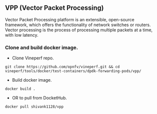 ## VPP (Vector Packet Processing)
Vector Packet Processing platform is an extensible, open-source framework, which offers the functionality of network switches or routers. Vector processing is the process of processing multiple packets at a time, with low latency. 

### Clone and build docker image.
* Clone Vineperf repo.
```
git clone https://github.com/opnfv/vineperf.git && cd vineperf/tools/docker/test-containers/dpdk-forwarding-pods/vpp/
```
* Build docker image.
```
docker build .
```
* OR to pull from DocketHub.
```
docker pull shivank1128/vpp
```
